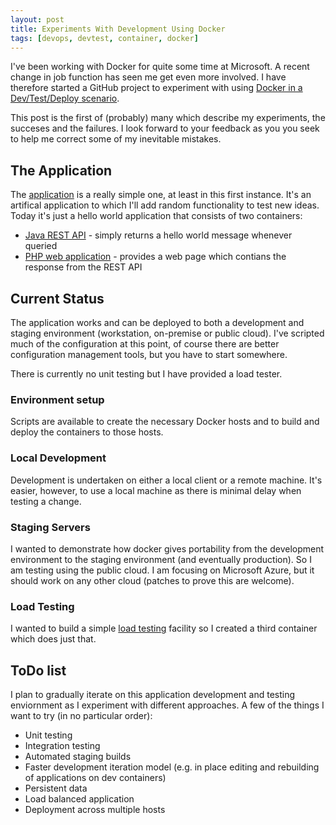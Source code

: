 ```yaml
---
layout: post
title: Experiments With Development Using Docker
tags: [devops, devtest, container, docker]
---
```


I've been working with Docker for quite some time at Microsoft. A
recent change in job function has seen me get even more involved. I
have therefore started a GitHub project to experiment with using
[Docker in a Dev/Test/Deploy
scenario](https://github.com/rgardler/AzureDevTestDeploy).

This post is the first of (probably) many which describe my
experiments, the succeses and the failures. I look forward to your
feedback as you you seek to help me correct some of my inevitable
mistakes.

## The Application ##

The [application](https://github.com/rgardler/AzureDevTestDeploy) is a
really simple one, at least in this first instance. It's an artifical
application to which I'll add random functionality to test new
ideas. Today it's just a hello world application that consists of two
containers:

  * [Java REST API](https://github.com/rgardler/AzureDevTestDeploy/tree/master/java) - simply returns a hello world message whenever queried
  * [PHP web application](https://github.com/rgardler/AzureDevTestDeploy/tree/master/web) - provides a web page which contians the response from the REST API

## Current Status ##

The application works and can be deployed to both a development and
staging environment (workstation, on-premise or public cloud). I've
scripted much of the configuration at this point, of course there are
better configuration management tools, but you have to start
somewhere.

There is currently no unit testing but I have provided a load tester.

### Environment setup

Scripts are available to create the necessary Docker hosts and to
build and deploy the containers to those hosts.

### Local Development

Development is undertaken on either a local client or a remote
machine. It's easier, however, to use a local machine as there is
minimal delay when testing a change.

### Staging Servers

I wanted to demonstrate how docker gives portability from the
development environment to the staging environment (and eventually
production). So I am testing using the public cloud. I am focusing on
Microsoft Azure, but it should work on any other cloud (patches to
prove this are welcome).

### Load Testing

I wanted to build a simple [load
testing](https://github.com/rgardler/AzureDevTestDeploy/tree/master/loadTest)
facility so I created a third container which does just that.

## ToDo list

I plan to gradually iterate on this application development and
testing enviornment as I experiment with different approaches. A few
of the things I want to try (in no particular order):

  * Unit testing
  * Integration testing
  * Automated staging builds
  * Faster development iteration model (e.g. in place editing and rebuilding of applications on dev containers)
  * Persistent data
  * Load balanced application
  * Deployment across multiple hosts

